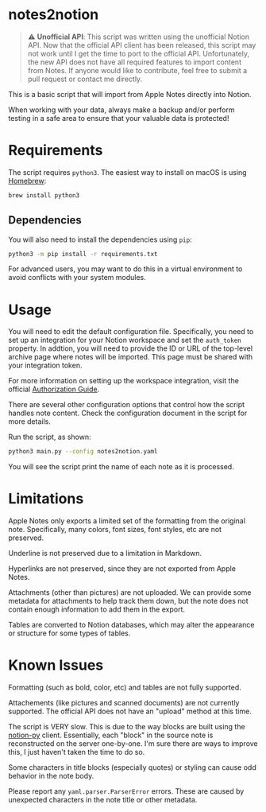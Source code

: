 # notes2notion

> :warning: **Unofficial API**: This script was written using the unofficial Notion API.
Now that the official API client has been released, this script may not work until I
get the time to port to the official API.  Unfortunately, the new API does not have
all required features to import content from Notes.  If anyone would like to contribute,
feel free to submit a pull request or contact me directly.

This is a basic script that will import from Apple Notes directly into Notion.

When working with your data, always make a backup and/or perform testing in a safe area
to ensure that your valuable data is protected!

# Requirements

The script requires `python3`.  The easiest way to install on macOS is using
[Homebrew](https://brew.sh):

```bash
brew install python3
```

## Dependencies

You will also need to install the dependencies using `pip`:

```bash
python3 -m pip install -r requirements.txt
```

For advanced users, you may want to do this in a virtual environment to avoid
conflicts with your system modules.

# Usage

You will need to edit the default configuration file.  Specifically, you need to set
up an integration for your Notion workspace and set the `auth_token` property.  In
addtion, you will need to provide the ID or URL of the top-level archive page where
notes will be imported.  This page must be shared with your integration token.

For more information on setting up the workspace integration, visit the official
[Authorization Guide](https://developers.notion.com/docs/authorization).

There are several other configuration options that control how the script handles note
content.  Check the configuration document in the script for more details.

Run the script, as shown:

```bash
python3 main.py --config notes2notion.yaml
```

You will see the script print the name of each note as it is processed.

# Limitations

Apple Notes only exports a limited set of the formatting from the original note.
Specifically, many colors, font sizes, font styles, etc are not preserved.

Underline is not preserved due to a limitation in Markdown.

Hyperlinks are not preserved, since they are not exported from Apple Notes.

Attachments (other than pictures) are not uploaded.  We can provide some metadata for
attachments to help track them down, but the note does not contain enough information
to add them in the export.

Tables are converted to Notion databases, which may alter the appearance or structure
for some types of tables.

# Known Issues

Formatting (such as bold, color, etc) and tables are not fully supported.

Attachements (like pictures and scanned documents) are not currently supported.  The
official API does not have an "upload" method at this time.

The script is VERY slow.  This is due to the way blocks are built using the
[notion-py](https://github.com/jamalex/notion-py) client.  Essentially, each "block"
in the source note is reconstructed on the server one-by-one.  I'm sure there are ways
to improve this, I just haven't taken the time to do so.

Some characters in title blocks (especially quotes) or styling can cause odd behavior
in the note body.

Please report any `yaml.parser.ParserError` errors.  These are caused by unexpected
characters in the note title or other metadata.
